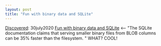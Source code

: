 ```yaml
---
layout: post
title: "Fun with binary data and SQLite"
---
```

[Discovered](http://rolandtanglao.com/2020/07/29/p1-blogthis-checkvist-list-links-to-blog/): 30july2020 [Fun with binary data and SQLite](https://simonwillison.net/2020/Jul/30/fun-binary-data-and-sqlite/) <-- "The SQLite documentation claims that serving smaller binary files from BLOB columns can be 35% faster than the filesystem. " WHAT? COOL!
